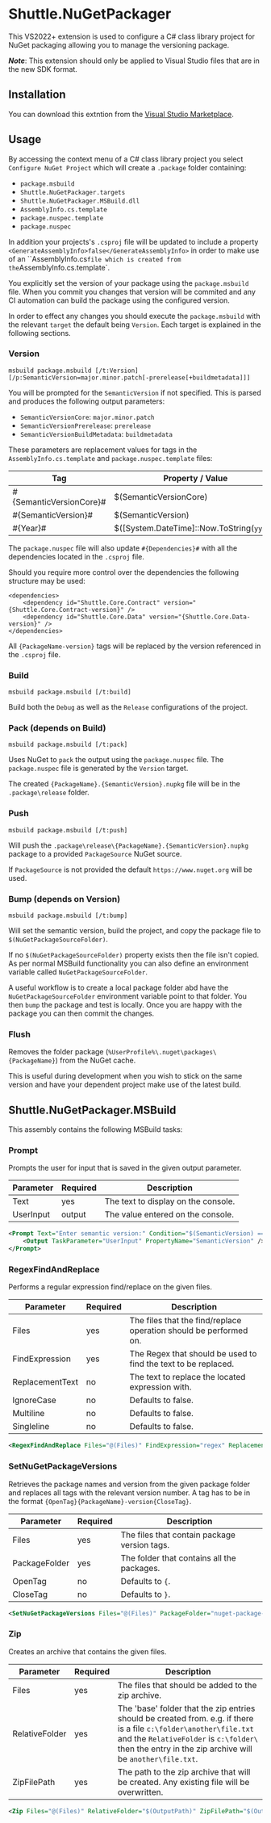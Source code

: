 # Shuttle.NuGetPackager

This VS2022+ extension is used to configure a C# class library project for NuGet packaging allowing you to manage the versioning package.

***Note***: This extension should only be applied to Visual Studio files that are in the new SDK format.

## Installation

You can download this extntion from the [Visual Studio Marketplace](https://marketplace.visualstudio.com/items?itemName=Shuttle.NuGetPackager).

## Usage

By accessing the context menu of a C# class library project you select `Configure NuGet Project` which will create a `.package` folder containing:

- `package.msbuild`
- `Shuttle.NuGetPackager.targets`
- `Shuttle.NuGetPackager.MSBuild.dll`
- `AssemblyInfo.cs.template`
- `package.nuspec.template`
- `package.nuspec`

In addition your projects's `.csproj` file will be updated to include a property `<GenerateAssemblyInfo>false</GenerateAssemblyInfo>` in order to make use of an ``AssemblyInfo.cs` file which is created from the `AssemblyInfo.cs.template`.

You explicitly set the version of your package using the `package.msbuild` file.  When you commit you changes that version will be commited and any CI automation can build the package using the configured version.

In order to effect any changes you should execute the `package.msbuild` with the relevant `target` the default being `Version`.  Each target is explained in the following sections.

### Version

```
msbuild package.msbuild [/t:Version] [/p:SemanticVersion=major.minor.patch[-prerelease[+buildmetadata]]]
```

You will be prompted for the `SemanticVersion` if not specified.  This is parsed and produces the following output parameters:

- `SemanticVersionCore`: `major.minor.patch`
- `SemanticVersionPrerelease`: `prerelease`
- `SemanticVersionBuildMetadata`: `buildmetadata`

These parameters are replacement values for tags in the `AssemblyInfo.cs.template` and `package.nuspec.template` files:

| Tag | Property / Value |
| --- | --- |
| #{SemanticVersionCore}# | $(SemanticVersionCore) |
| #{SemanticVersion}# | $(SemanticVersion) |
| #{Year}# | $([System.DateTime]::Now.ToString(`yyyy`)) |

The `package.nuspec` file will also update `#{Dependencies}#` with all the dependencies located in the `.csproj` file.

Should you require more control over the dependencies the following structure may be used:

```
<dependencies>
	<dependency id="Shuttle.Core.Contract" version="{Shuttle.Core.Contract-version}" />
	<dependency id="Shuttle.Core.Data" version="{Shuttle.Core.Data-version}" />
</dependencies>
```

All `{PackageName-version}` tags will be replaced by the version referenced in the `.csproj` file.

### Build

```
msbuild package.msbuild [/t:build]
```

Build both the `Debug` as well as the `Release` configurations of the project.

### Pack (depends on Build)

```
msbuild package.msbuild [/t:pack]
```

Uses NuGet to `pack` the output using the `package.nuspec` file.  The `package.nuspec` file is generated by the `Version` target. 

The created `{PackageName}.{SemanticVersion}.nupkg` file will be in the `.package\release` folder.

### Push

```
msbuild package.msbuild [/t:push]
```

Will push the `.package\release\{PackageName}.{SemanticVersion}.nupkg` package to a provided `PackageSource` NuGet source.

If `PackageSource` is not provided the default `https://www.nuget.org` will be used.

### Bump (depends on Version)

```
msbuild package.msbuild [/t:bump] 
```

Will set the semantic version, build the project, and copy the package file to `$(NuGetPackageSourceFolder)`.

If no `$(NuGetPackageSourceFolder)` property exists then the file isn't copied.  As per normal MSBuild functionality you can also define an environment variable called `NuGetPackageSourceFolder`.

A useful workflow is to create a local package folder abd have the `NuGetPackageSourceFolder` environment variable point to that folder.  You then `bump` the package and test is locally.  Once you are happy with the package you can then commit the changes.

### Flush

Removes the folder package (`%UserProfile%\.nuget\packages\{PackageName}`) from the NuGet cache.

This is useful during development when you wish to stick on the same version and have your dependent project make use of the latest build.

## Shuttle.NuGetPackager.MSBuild

This assembly contains the following MSBuild tasks:

### Prompt

Prompts the user for input that is saved in the given output parameter.

| Parameter | Required | Description |
| --- | --- | --- |
| Text | yes | The text to display on the console. |
| UserInput | output | The value entered on the console. |

``` xml
<Prompt Text="Enter semantic version:" Condition="$(SemanticVersion) == ''">
	<Output TaskParameter="UserInput" PropertyName="SemanticVersion" />
</Prompt>
```

### RegexFindAndReplace

Performs a regular expression find/replace on the given files.

| Parameter | Required | Description |
| --- | --- | --- |
| Files | yes | The files that the find/replace operation should be performed on. |
| FindExpression | yes | The Regex that should be used to find the text to be replaced. |
| ReplacementText | no | The text to replace the located expression with. |
| IgnoreCase | no | Defaults to false. |
| Multiline | no | Defaults to false. |
| Singleline | no | Defaults to false. |

``` xml
<RegexFindAndReplace Files="@(Files)" FindExpression="regex" ReplacementText="new-text" />
```

### SetNuGetPackageVersions

Retrieves the package names and version from the given package folder and replaces all tags with the relevant version number. A tag has to be in the format `{OpenTag}{PackageName}-version{CloseTag}`.

| Parameter | Required | Description |
| --- | --- | --- |
| Files | yes | The files that contain package version tags. |
| PackageFolder | yes | The folder that contains all the packages. |
| OpenTag | no | Defaults to `{`. |
| CloseTag | no | Defaults to `}`. |

``` xml
<SetNuGetPackageVersions Files="@(Files)" PackageFolder="nuget-package-folder" />
```

### Zip

Creates an archive that contains the given files.

| Parameter | Required | Description |
| --- | --- | --- |
| Files | yes | The files that should be added to the zip archive. |
| RelativeFolder | yes | The 'base' folder that the zip entries should be created from.  e.g. if there is a file `c:\folder\another\file.txt` and the `RelativeFolder` is `c:\folder\` then the entry in the zip archive will be `another\file.txt`.	 |
| ZipFilePath | yes | The path to the zip archive that will be created.  Any existing file will be overwritten. |

``` xml
<Zip Files="@(Files)" RelativeFolder="$(OutputPath)" ZipFilePath="$(OutputPath).zip" />
```
